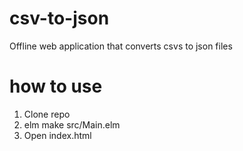 # csv-to-json
Offline web application that converts csvs to json files 

# how to use
1) Clone repo
2) elm make src/Main.elm
3) Open index.html
